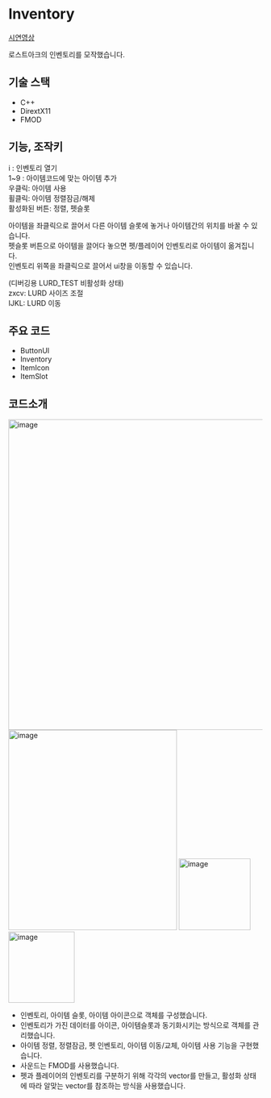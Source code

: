 # Inventory
[시연영상](https://youtu.be/K9rdjz1qtuw)

로스트아크의 인벤토리를 모작했습니다.  
## 기술 스택
- C++
- DirextX11
- FMOD

## 기능, 조작키
i : 인벤토리 열기  
1~9 : 아이템코드에 맞는 아이템 추가  
우클릭: 아이템 사용  
휠클릭: 아이템 정렬잠금/해제  
활성화된 버튼: 정렬, 펫슬롯  

아이템을 좌클릭으로 끌어서 다른 아이템 슬롯에 놓거나 아이템간의 위치를 바꿀 수 있습니다.  
펫슬롯 버튼으로 아이템을 끌어다 놓으면 펫/플레이어 인벤토리로 아이템이 옮겨집니다.  
인벤토리 위쪽을 좌클릭으로 끌어서 ui창을 이동할 수 있습니다.  


(디버깅용 LURD_TEST 비활성화 상태)  
zxcv: LURD 사이즈 조절  
IJKL: LURD 이동  

## 주요 코드
- ButtonUI
- Inventory
- ItemIcon
- ItemSlot

## 코드소개
<img width="801" height="616" alt="image" src="https://github.com/user-attachments/assets/df9e3722-6ff9-4b62-b46e-b601fe8d0378" />  
<img width="334" height="397" alt="image" src="https://github.com/user-attachments/assets/a81c23ed-1006-4c4c-a19e-867c2e870caa" />
<img width="142" height="142" alt="image" src="https://github.com/user-attachments/assets/56bc3306-024b-4c7f-bf08-19fdda45a1b9" />
<img width="131" height="141" alt="image" src="https://github.com/user-attachments/assets/e8706323-b953-4eec-b2df-515feabebedd" />

- 인벤토리, 아이템 슬롯, 아이템 아이콘으로 객체를 구성했습니다.  
- 인벤토리가 가진 데이터를 아이콘, 아이템슬롯과 동기화시키는 방식으로 객체를 관리했습니다.  
- 아이템 정렬, 정렬잠금, 펫 인벤토리, 아이템 이동/교체, 아이템 사용 기능을 구현했습니다.  
- 사운드는 FMOD를 사용했습니다.
- 펫과 플레이어의 인벤토리를 구분하기 위해 각각의 vector를 만들고, 활성화 상태에 따라 알맞는 vector를 참조하는 방식을 사용했습니다.  


